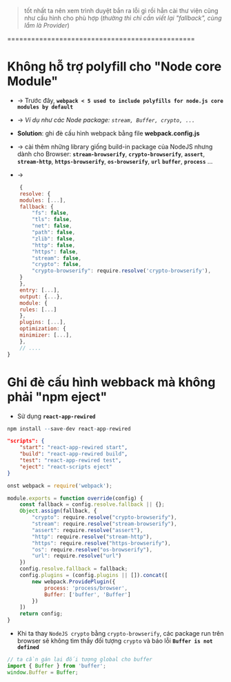 > tốt nhất ta nên xem trình duyệt bắn ra lỗi gì rồi hẳn cài thư viện cũng như cấu hình cho phù hợp (_thường thì chỉ cần viết lại "fallback", cùng lắm là Provider_)

===============================================

# Không hỗ trợ polyfill cho "Node core Module"
* -> Trước đây, **`webpack < 5 used to include polyfills for node.js core modules by default`**
* -> _Ví dụ như các Node package: `stream, Buffer, crypto, ...`_

* **Solution**: ghi đè cấu hình webpack bằng file **webpack.config.js**
* -> cài thêm những library giống build-in package của NodeJS nhưng dành cho Browser: **`stream-browserify`**, **`crypto-browserify`**, **`assert`**, **`stream-http`**,  **`https-browserify`**, **`os-browserify`**, **`url`** **`buffer`**, **`process`** ...
* -> 

```js - VD:
    {
    resolve: {
    modules: [...],
    fallback: {
        "fs": false,
        "tls": false,
        "net": false,
        "path": false,
        "zlib": false,
        "http": false,
        "https": false,
        "stream": false,
        "crypto": false,
        "crypto-browserify": require.resolve('crypto-browserify'),
    } 
    },
    entry: [...],
    output: {...},
    module: {
    rules: [...]
    },
    plugins: [...],
    optimization: {
    minimizer: [...],
    },
    // ....
}
```

# Ghi đè cấu hình webback mà không phải "npm eject"
* Sử dụng **`react-app-rewired`**

```r - Install
npm install --save-dev react-app-rewired
```

```json - package.json
"scripts": {
    "start": "react-app-rewired start",
    "build": "react-app-rewired build",
    "test": "react-app-rewired test",
    "eject": "react-scripts eject"
}
```

```js - Tạo file root/config-overrides.js 
onst webpack = require('webpack');

module.exports = function override(config) {
    const fallback = config.resolve.fallback || {};
    Object.assign(fallback, {
        "crypto": require.resolve("crypto-browserify"),
        "stream": require.resolve("stream-browserify"),
        "assert": require.resolve("assert"),
        "http": require.resolve("stream-http"),
        "https": require.resolve("https-browserify"),
        "os": require.resolve("os-browserify"),
        "url": require.resolve("url")
    })
    config.resolve.fallback = fallback;
    config.plugins = (config.plugins || []).concat([
        new webpack.ProvidePlugin({
            process: 'process/browser',
            Buffer: ['buffer', 'Buffer']
        })
    ])
    return config;
}
```

* Khi ta thay `NodeJS crypto` bằng `crypto-browserify`, các package run trên browser sẽ không tìm thấy đối tượng `crypto` và báo lỗi **`Buffer is not defined`**
```js
// ta cần gán lại đối tượng global cho buffer
import { Buffer } from 'buffer';
window.Buffer = Buffer;
```